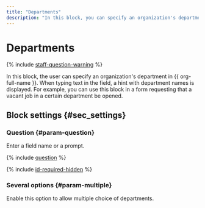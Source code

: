 ```yaml
---
title: "Departments"
description: "In this block, you can specify an organization's department in {{ org-full-name }}. Department names will be suggested to you as you type. For example, you can use this block in a form requesting a vacancy to be opened in a specific department."
---
```


# Departments

{% include [staff-question-warning](../../_includes/forms/staff-question-warning.md) %}

In this block, the user can specify an organization's department in {{ org-full-name }}. When typing text in the field, a hint with department names is displayed. For example, you can use this block in a form requesting that a vacant job in a certain department be opened.


## Block settings {#sec_settings}

### Question {#param-question}

Enter a field name or a prompt.

{% include [question](../../_includes/forms/question.md) %}

{% include [id-required-hidden](../../_includes/forms/id-required-hidden.md) %}

### Several options {#param-multiple}

Enable this option to allow multiple choice of departments.